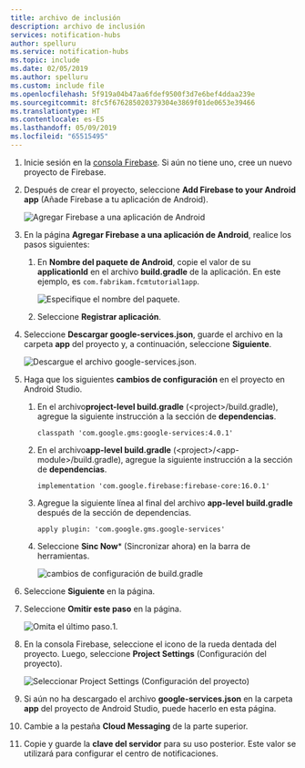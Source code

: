 ```yaml
---
title: archivo de inclusión
description: archivo de inclusión
services: notification-hubs
author: spelluru
ms.service: notification-hubs
ms.topic: include
ms.date: 02/05/2019
ms.author: spelluru
ms.custom: include file
ms.openlocfilehash: 5f919a04b47aa6fdef9500f3d7e6bef4ddaa239e
ms.sourcegitcommit: 8fc5f676285020379304e3869f01de0653e39466
ms.translationtype: HT
ms.contentlocale: es-ES
ms.lasthandoff: 05/09/2019
ms.locfileid: "65515495"
---
```

1. Inicie sesión en la [consola Firebase](https://firebase.google.com/console/). Si aún no tiene uno, cree un nuevo proyecto de Firebase.
2. Después de crear el proyecto, seleccione **Add Firebase to your Android app** (Añade Firebase a tu aplicación de Android). 

    ![Agregar Firebase a una aplicación de Android](./media/notification-hubs-enable-firebase-cloud-messaging/notification-hubs-add-firebase-to-android-app.png)
3. En la página **Agregar Firebase a una aplicación de Android**, realice los pasos siguientes: 
    1. En **Nombre del paquete de Android**, copie el valor de su **applicationId** en el archivo **build.gradle** de la aplicación. En este ejemplo, es `com.fabrikam.fcmtutorial1app`. 

        ![Especifique el nombre del paquete.](./media/notification-hubs-enable-firebase-cloud-messaging/specify-package-name-fcm-settings.png)
    2. Seleccione **Registrar aplicación**. 
4. Seleccione **Descargar google-services.json**, guarde el archivo en la carpeta **app** del proyecto y, a continuación, seleccione **Siguiente**. 

    ![Descargue el archivo google-services.json.](./media/notification-hubs-enable-firebase-cloud-messaging/download-google-service-button.png)
5. Haga que los siguientes **cambios de configuración** en el proyecto en Android Studio. 
    1.  En el archivo**project-level build.gradle** (&lt;project&gt;/build.gradle), agregue la siguiente instrucción a la sección de **dependencias**. 

        ```
        classpath 'com.google.gms:google-services:4.0.1'
        ```
    2. En el archivo**app-level build.gradle** (&lt;project&gt;/&lt;app-module&gt;/build.gradle), agregue la siguiente instrucción a la sección de **dependencias**. 

        ```
        implementation 'com.google.firebase:firebase-core:16.0.1'
        ```

    3. Agregue la siguiente línea al final del archivo **app-level build.gradle** después de la sección de dependencias. 

        ```
        apply plugin: 'com.google.gms.google-services'
        ```        
    4. Seleccione **Sinc Now*** (Sincronizar ahora) en la barra de herramientas. 
 
        ![cambios de configuración de build.gradle](./media/notification-hubs-enable-firebase-cloud-messaging/build-gradle-configurations.png)
6. Seleccione **Siguiente** en la página. 
7. Seleccione **Omitir este paso** en la página. 

    ![Omita el último paso.](./media/notification-hubs-enable-firebase-cloud-messaging/skip-this-step.png)1. 
8. En la consola Firebase, seleccione el icono de la rueda dentada del proyecto. Luego, seleccione **Project Settings** (Configuración del proyecto).

    ![Seleccionar Project Settings (Configuración del proyecto)](./media/notification-hubs-enable-firebase-cloud-messaging/notification-hubs-firebase-console-project-settings.png)
4. Si aún no ha descargado el archivo **google-services.json** en la carpeta **app** del proyecto de Android Studio, puede hacerlo en esta página. 
5. Cambie a la pestaña **Cloud Messaging** de la parte superior. 
6. Copie y guarde la **clave del servidor** para su uso posterior. Este valor se utilizará para configurar el centro de notificaciones.
